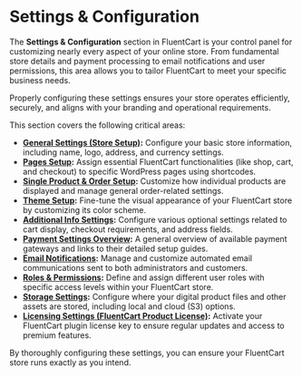  # Settings & Configuration

The **Settings & Configuration** section in FluentCart is your control panel for customizing nearly every aspect of your online store. From fundamental store details and payment processing to email notifications and user permissions, this area allows you to tailor FluentCart to meet your specific business needs.

Properly configuring these settings ensures your store operates efficiently, securely, and aligns with your branding and operational requirements.

This section covers the following critical areas:

* **[General Settings (Store Setup)](/guide/settings-configuration/general-settings):** Configure your basic store information, including name, logo, address, and currency settings.
* **[Pages Setup](/guide/settings-configuration/pages-setup):** Assign essential FluentCart functionalities (like shop, cart, and checkout) to specific WordPress pages using shortcodes.
* **[Single Product & Order Setup](/guide/settings-configuration/single-product-order-setup):** Customize how individual products are displayed and manage general order-related settings.
* **[Theme Setup](/guide/settings-configuration/theme-setup):** Fine-tune the visual appearance of your FluentCart store by customizing its color scheme.
* **[Additional Info Settings](/guide/settings-configuration/additional-info-settings):** Configure various optional settings related to cart display, checkout requirements, and address fields.
* **[Payment Settings Overview](/guide/settings-configuration/payment-settings):** A general overview of available payment gateways and links to their detailed setup guides.
* **[Email Notifications](/guide/settings-configuration/email-notifications):** Manage and customize automated email communications sent to both administrators and customers.
* **[Roles & Permissions](/guide/settings-configuration/roles-permissions):** Define and assign different user roles with specific access levels within your FluentCart store.
* **[Storage Settings](/guide/settings-configuration/storage-settings):** Configure where your digital product files and other assets are stored, including local and cloud (S3) options.
* **[Licensing Settings (FluentCart Product License)](/guide/settings-configuration/licensing-settings):** Activate your FluentCart plugin license key to ensure regular updates and access to premium features.

By thoroughly configuring these settings, you can ensure your FluentCart store runs exactly as you intend.
